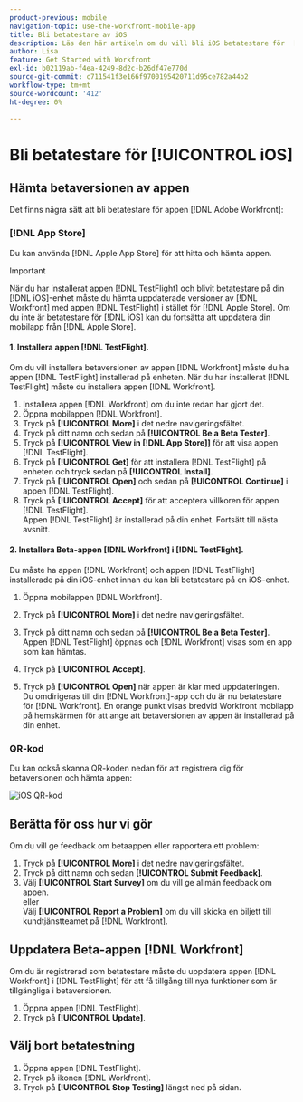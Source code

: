 ```yaml
---
product-previous: mobile
navigation-topic: use-the-workfront-mobile-app
title: Bli betatestare av iOS
description: Läs den här artikeln om du vill bli iOS betatestare för  [!DNL Adobe Workfront] mobilappen.
author: Lisa
feature: Get Started with Workfront
exl-id: b02119ab-f4ea-4249-8d2c-b26df47e770d
source-git-commit: c711541f3e166f9700195420711d95ce782a44b2
workflow-type: tm+mt
source-wordcount: '412'
ht-degree: 0%

---
```


# Bli betatestare för [!UICONTROL iOS]

## Hämta betaversionen av appen

Det finns några sätt att bli betatestare för appen [!DNL Adobe Workfront]:

### [!DNL App Store]

Du kan använda [!DNL Apple App Store] för att hitta och hämta appen.

>[!IMPORTANT]
>
>När du har installerat appen [!DNL TestFlight] och blivit betatestare på din [!DNL iOS]-enhet måste du hämta uppdaterade versioner av [!DNL Workfront] med appen [!DNL TestFlight] i stället för [!DNL Apple Store]. Om du inte är betatestare för [!DNL iOS] kan du fortsätta att uppdatera din mobilapp från [!DNL Apple Store].

#### &#x200B;1. Installera appen [!DNL TestFlight].

Om du vill installera betaversionen av appen [!DNL Workfront] måste du ha appen [!DNL TestFlight] installerad på enheten. När du har installerat [!DNL TestFlight] måste du installera appen [!DNL Workfront].

1. Installera appen [!DNL Workfront] om du inte redan har gjort det.
1. Öppna mobilappen [!DNL Workfront].
1. Tryck på **[!UICONTROL More]** i det nedre navigeringsfältet.
1. Tryck på ditt namn och sedan på **[!UICONTROL Be a Beta Tester]**.
1. Tryck på **[!UICONTROL View in [!DNL App Store]]** för att visa appen [!DNL TestFlight].
1. Tryck på **[!UICONTROL Get]** för att installera [!DNL TestFlight] på enheten och tryck sedan på **[!UICONTROL Install]**.
1. Tryck på **[!UICONTROL Open]** och sedan på **[!UICONTROL Continue]** i appen [!DNL TestFlight].
1. Tryck på **[!UICONTROL Accept]** för att acceptera villkoren för appen [!DNL TestFlight].\
   Appen [!DNL TestFlight] är installerad på din enhet. Fortsätt till nästa avsnitt.

#### &#x200B;2. Installera Beta-appen [!DNL Workfront] i [!DNL TestFlight].

Du måste ha appen [!DNL Workfront] och appen [!DNL TestFlight] installerade på din iOS-enhet innan du kan bli betatestare på en iOS-enhet.

1. Öppna mobilappen [!DNL Workfront].
1. Tryck på **[!UICONTROL More]** i det nedre navigeringsfältet.
1. Tryck på ditt namn och sedan på **[!UICONTROL Be a Beta Tester]**.\
   Appen [!DNL TestFlight] öppnas och [!DNL Workfront] visas som en app som kan hämtas.

1. Tryck på **[!UICONTROL Accept]**.
1. Tryck på **[!UICONTROL Open]** när appen är klar med uppdateringen.\
   Du omdirigeras till din [!DNL Workfront]-app och du är nu betatestare för [!DNL Workfront]. En orange punkt visas bredvid Workfront mobilapp på hemskärmen för att ange att betaversionen av appen är installerad på din enhet.

### QR-kod

Du kan också skanna QR-koden nedan för att registrera dig för betaversionen och hämta appen:

![iOS QR-kod](assets/ios-qr-code-350x397.png)

## Berätta för oss hur vi gör

Om du vill ge feedback om betaappen eller rapportera ett problem:

1. Tryck på **[!UICONTROL More]** i det nedre navigeringsfältet.
1. Tryck på ditt namn och sedan **[!UICONTROL Submit Feedback]**.
1. Välj **[!UICONTROL Start Survey]** om du vill ge allmän feedback om appen.\
   eller\
   Välj **[!UICONTROL Report a Problem]** om du vill skicka en biljett till kundtjänstteamet på [!DNL Workfront].

## Uppdatera Beta-appen [!DNL Workfront]

Om du är registrerad som betatestare måste du uppdatera appen [!DNL Workfront] i [!DNL TestFlight] för att få tillgång till nya funktioner som är tillgängliga i betaversionen.

1. Öppna appen [!DNL TestFlight].
1. Tryck på **[!UICONTROL Update]**.

## Välj bort betatestning

1. Öppna appen [!DNL TestFlight].
1. Tryck på ikonen [!DNL Workfront].
1. Tryck på **[!UICONTROL Stop Testing]** längst ned på sidan.
